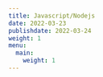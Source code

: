 ```yaml
---
title: Javascript/Nodejs 
date: 2022-03-23
publishdate: 2022-03-24
weight: 1
menu:
  main:
    weight: 1
---
```

